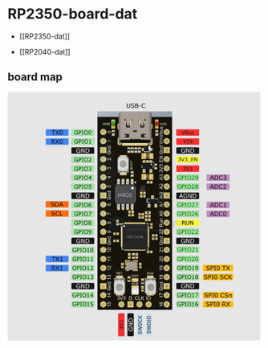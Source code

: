 
# RP2350-board-dat

- [[RP2350-dat]]

- [[RP2040-dat]]



## board map 

![](2025-10-08-14-20-58.png)